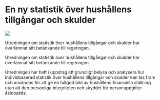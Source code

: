 # En ny statistik över hushållens tillgångar och skulder

![](/contentassets/8a5254ba82e5440c9b8256fb34154e5a/sou-2022-51-omslag-framsida.jpg?width=150&quality=85)

Utredningen om statistik över hushållens tillgångar och skulder har överlämnat sitt betänkande till regeringen.

Utredningen om statistik över hushållens tillgångar och skulder har överlämnat sitt betänkande till regeringen.

Utredningen har haft i uppdrag att grundligt belysa och analysera hur individbaserad statistik över hushållens tillgångar och skulder kan tas fram och användas för att ge en fullgod bild av hushållens finansiella ställning utan att den personliga integriteten och skyddet för personuppgifter åsidosätts.

